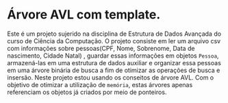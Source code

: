 # Árvore AVL com template.
Este é um projeto sujerido na disciplina de Estrutura de Dados Avançada do curso de Ciência da Computação.
O projeto consiste em ler um arquivo csv com informações sobre pessoas(CPF, Nome, Sobrenome, Data de nascimento, Cidade Natal)
, guardar essas informações em objetos `Pessoa`, armazená-las em uma estrutura de dados auxiliar e organizar essa pessoas em uma árvore binária de busca
a fim de otimizar as operações de busca e insersão. Neste projeto estou usando os conseitos de árvore AVL.
Com o objetivo de otimizar a utilização de `memória`, estas árvores apenas referenciam os objetos já criados por meio de ponteiros.
